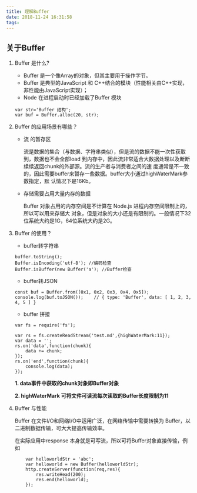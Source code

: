 ```yaml
---
title: 理解Buffer
date: 2018-11-24 16:31:58
tags:
---
```


## 关于Buffer
1. Buffer 是什么?
	- Buffer 是一个像Array的对象，但其主要用于操作字节。
	- Buffer 是典型的JavaScript 和 C++结合的模块（性能相关由C++实现，非性能由JavaScript实现）；
	- Node 在进程启动时已经加载了Buffer 模块
	
	```
	var str='Buffer 结构';
	var buf = Buffer.alloc(20, str);
	```
	
2. Buffer 的应用场景有哪些？
	- 流 的暂存区
	
		流是数据的集合（与数据、字符串类似），但是流的数据不能一次性获取到，数据也不会全部load	到内存中，因此流非常适合大数据处理以及断断续续返回chunk的外部源。流的生产者与消费者之间的速	度通常是不一致的，因此需要buffer来暂存一些数据。buffer大小通过highWaterMark参数指定，默	认情况下是16Kb。

	- 存储需要占用大量内存的数据

		Buffer 对象占用的内存空间是不计算在 Node.js 进程内存空间限制上的，所以可以用来存储大	对象，但是对象的大小还是有限制的。一般情况下32位系统大约是1G，64位系统大约是2G。
		
3. Buffer 的使用？

	- buffer转字符串
	
	```
	buffer.toString();
	Buffer.isEncoding('utf-8'); //编码检查
	Buffer.isBuffer(new Buffer('a'); //Buffer检查
	```
	
	- buffer转JSON

	```
	const buf = Buffer.from([0x1, 0x2, 0x3, 0x4, 0x5]);
	console.log(buf.toJSON());    // { type: 'Buffer', data: [ 1, 2, 3, 4, 5 ] }
	```
	
	- buffer 拼接

	```
	var fs = require('fs');
	
	var rs = fs.createReadStream('test.md',{highWaterMark:11});
	var data = '';
	rs.on('data',function(chunk){
		data += chunk;
	});
	rs.on('end',function(chunk){
		console.log(data);
	});
	```
	
	**1. data事件中获取的chunk对象即Buffer对象**
	
	**2. highWaterMark 可将文件可读流每次读取的Buffer长度限制为11**

	
4. Buffer 与性能

	Buffer 在文件I/O和网络I/O中运用广泛，在网络传输中需要转换为 Buffer，以二进制数据传输，可大大提高传输效率。
	
	在实际应用中response 本身就是可写流，所以可将Buffer对象直接传输，例如
	
	```
		var helloworldStr = 'abc';
		var helloworld = new Buffer(helloworldStr);
		http.createServer(function(req,res){
			res.writeHead(200);
			res.end(helloworld);
		});
	```